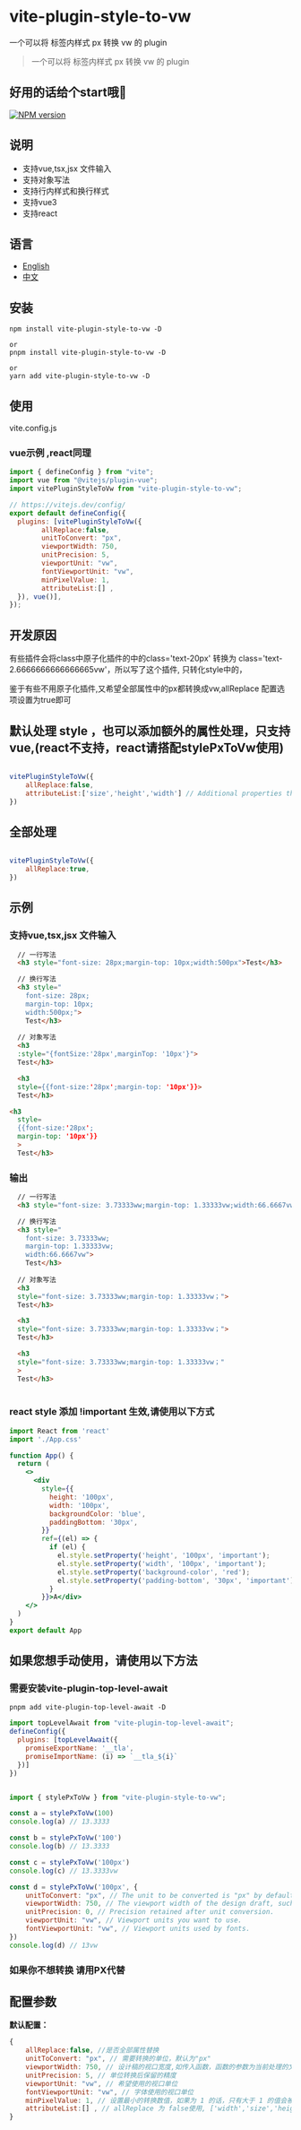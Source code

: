 
# vite-plugin-style-to-vw

一个可以将 标签内样式 px 转换 vw 的 plugin

> 一个可以将 标签内样式 px 转换 vw 的 plugin

## 好用的话给个start哦🙏

[![NPM version](https://img.shields.io/npm/v/vite-plugin-style-to-vw.svg)](https://www.npmjs.com/package/vite-plugin-style-to-vw)

## 说明

- 支持vue,tsx,jsx 文件输入
- 支持对象写法
- 支持行内样式和换行样式
- 支持vue3
- 支持react

## 语言

- [English](https://github.com/cq112233/vite-plugin-style-to-vw/blob/master/README.md)
- [中文](https://github.com/cq112233/vite-plugin-style-to-vw/blob/master/README.zh-CN.md)


## 安装

```
npm install vite-plugin-style-to-vw -D

or
pnpm install vite-plugin-style-to-vw -D

or
yarn add vite-plugin-style-to-vw -D
```


## 使用 

vite.config.js

### vue示例 ,react同理
```javascript
import { defineConfig } from "vite";
import vue from "@vitejs/plugin-vue";
import vitePluginStyleToVw from "vite-plugin-style-to-vw";

// https://vitejs.dev/config/
export default defineConfig({
  plugins: [vitePluginStyleToVw({
        allReplace:false, 
        unitToConvert: "px",
        viewportWidth: 750,
        unitPrecision: 5,
        viewportUnit: "vw",
        fontViewportUnit: "vw",
        minPixelValue: 1,
        attributeList:[] ,
  }), vue()],
});
```

## 开发原因

有些插件会将class中原子化插件的中的class='text-20px' 转换为 class='text-2.6666666666666665vw'，所以写了这个插件,
只转化style中的，

鉴于有些不用原子化插件,又希望全部属性中的px都转换成vw,allReplace 配置选项设置为true即可

## 默认处理 style ，也可以添加额外的属性处理，只支持vue,(react不支持，react请搭配stylePxToVw使用)
```javascript

vitePluginStyleToVw({
    allReplace:false, 
    attributeList:['size','height','width'] // Additional properties that can be handled
})

```
## 全部处理
```javascript

vitePluginStyleToVw({
    allReplace:true, 
})
```


## 示例

### 支持vue,tsx,jsx 文件输入
```html
  // 一行写法
  <h3 style="font-size: 28px;margin-top: 10px;width:500px">Test</h3>

  // 换行写法
  <h3 style="
    font-size: 28px;
    margin-top: 10px;
    width:500px;">
    Test</h3>
    
  // 对象写法
  <h3 
  :style="{fontSize:'28px',marginTop: '10px'}">
  Test</h3>

  <h3 
  style={{font-size:'28px';margin-top: '10px'}}>
  Test</h3>

<h3 
  style=
  {{font-size:'28px';
  margin-top: '10px'}}
  >
  Test</h3>
```

### 输出

```html
  // 一行写法
  <h3 style="font-size: 3.73333ww;margin-top: 1.33333vw;width:66.6667vw">Test</h3>

  // 换行写法
  <h3 style="
    font-size: 3.73333ww;
    margin-top: 1.33333vw;
    width:66.6667vw">
    Test</h3>
    
  // 对象写法
  <h3 
  style="font-size: 3.73333ww;margin-top: 1.33333vw；">
  Test</h3>

  <h3 
  style="font-size: 3.73333ww;margin-top: 1.33333vw；">
  Test</h3>

  <h3 
  style="font-size: 3.73333ww;margin-top: 1.33333vw；"
  >
  Test</h3>
  
```

### react style 添加 !important 生效,请使用以下方式
```jsx
import React from 'react'
import './App.css'

function App() {
  return (
    <>
      <div 
        style={{
          height: '100px',
          width: '100px',
          backgroundColor: 'blue',
          paddingBottom: '30px',
        }}
        ref={(el) => {
          if (el) {
            el.style.setProperty('height', '100px', 'important');
            el.style.setProperty('width', '100px', 'important');
            el.style.setProperty('background-color', 'red');
            el.style.setProperty('padding-bottom', '30px', 'important');
          }
        }}>A</div>
    </>
  )
}
export default App
```

## 如果您想手动使用，请使用以下方法

### 需要安装vite-plugin-top-level-await
```
pnpm add vite-plugin-top-level-await -D

```

```javascript
import topLevelAwait from "vite-plugin-top-level-await";
defineConfig({
  plugins: [topLevelAwait({
    promiseExportName: '__tla',
    promiseImportName: (i) => `__tla_${i}`
  })]
})
```

```javascript

import { stylePxToVw } from "vite-plugin-style-to-vw";

const a = stylePxToVw(100)
console.log(a) // 13.3333

const b = stylePxToVw('100')
console.log(b) // 13.3333

const c = stylePxToVw('100px')
console.log(c) // 13.3333vw

const d = stylePxToVw('100px', {
    unitToConvert: "px", // The unit to be converted is "px" by default.
    viewportWidth: 750, // The viewport width of the design draft, such as 
    unitPrecision: 0, // Precision retained after unit conversion.
    viewportUnit: "vw", // Viewport units you want to use.
    fontViewportUnit: "vw", // Viewport units used by fonts.
})
console.log(d) // 13vw

```


### 如果你不想转换 请用PX代替

## 配置参数

**默认配置：**

```javascript
{
    allReplace:false, //是否全部属性替换
    unitToConvert: "px", // 需要转换的单位，默认为"px"
    viewportWidth: 750, // 设计稿的视口宽度,如传入函数，函数的参数为当前处理的文件路径
    unitPrecision: 5, // 单位转换后保留的精度
    viewportUnit: "vw", // 希望使用的视口单位
    fontViewportUnit: "vw", // 字体使用的视口单位
    minPixelValue: 1, // 设置最小的转换数值，如果为 1 的话，只有大于 1 的值会被转换
    attributeList:[] , // allReplace 为 false使用, ['width','size','height']
}
```